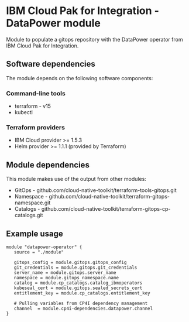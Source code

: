 # IBM Cloud Pak for Integration - DataPower module

Module to populate a gitops repository with the DataPower operator from IBM Cloud Pak for Integration.

## Software dependencies

The module depends on the following software components:

### Command-line tools

- terraform - v15
- kubectl
 
### Terraform providers

- IBM Cloud provider >= 1.5.3
- Helm provider >= 1.1.1 (provided by Terraform)
 
## Module dependencies

This module makes use of the output from other modules:

- GitOps - github.com/cloud-native-toolkit/terraform-tools-gitops.git
- Namespace - github.com/cloud-native-toolkit/terraform-gitops-namespace.git
- Catalogs - github.com/cloud-native-toolkit/terraform-gitops-cp-catalogs.git

## Example usage

```hcl-terraform
module "datapower-operator" {
   source = "./module"

   gitops_config = module.gitops.gitops_config
   git_credentials = module.gitops.git_credentials
   server_name = module.gitops.server_name
   namespace = module.gitops_namespace.name
   catalog = module.cp_catalogs.catalog_ibmoperators
   kubeseal_cert = module.gitops.sealed_secrets_cert
   entitlement_key = module.cp_catalogs.entitlement_key

   # Pulling variables from CP4I dependency management
   channel  = module.cp4i-dependencies.datapower.channel  
}
```